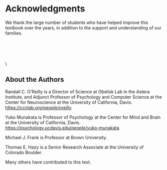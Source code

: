 # Acknowledgments

We thank the large number of students who have helped improve this textbook over the years, in addition to the support and understanding of our families.

\
\
\
\
\

## About the Authors

Randall C. O'Reilly is a Director of Science at Obelisk Lab in the Astera Institute, and Adjunct Professor of Psychology and Computer Science at the Center for Neuroscience at the University of California, Davis.  https://ccnlab.org/people/oreilly

Yuko Munakata is Professor of Psychology at the Center for Mind and Brain at the University of California, Davis. https://psychology.ucdavis.edu/people/yuko-munakata

Michael J. Frank is Professor at Brown University.

Thomas E. Hazy is a Senior Research Associate at the University of Colorado Boulder.

Many others have contributed to this text.
